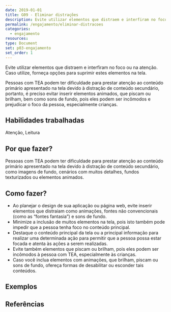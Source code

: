 ```yaml
---
date: 2019-01-01
title: G09 - Eliminar distrações
description: Evite utilizar elementos que distraem e interfiram no foco ou na atenção. Caso utilize, forneça opções para suprimir estes elementos na tela.
permalink: /engajamento/eliminar-distracoes
categories:
  - engajamento
resources:
type: Document
set: p03-engajamento
set_order: 1
---
```


Evite utilizar elementos que distraem e interfiram no foco ou na atenção. Caso utilize, forneça opções para suprimir estes elementos na tela.

Pessoas com TEA podem ter dificuldade para prestar atenção ao conteúdo primário apresentado na tela devido à distração de conteúdo secundário, portanto, é preciso evitar inserir elementos animados, que piscam ou brilham, bem como sons de fundo, pois eles podem ser incômodos e prejudicar o foco da pessoa, especialmente crianças.

## Habilidades trabalhadas

Atenção, Leitura

## Por que fazer?

Pessoas com TEA podem ter dificuldade para prestar atenção ao conteúdo primário apresentado na tela devido à distração de conteúdo secundário, como imagens de fundo, cenários com muitos detalhes, fundos texturizados ou elementos animados.

## Como fazer?

- Ao planejar o design de sua aplicação ou página web, evite inserir elementos que distraiam como animações, fontes não convencionais (como as “fontes fantasia”) e sons de fundo.
- Minimize a inclusão de muitos elementos na tela, pois isto também pode impedir que a pessoa tenha foco no conteúdo principal.
- Destaque o conteúdo principal da tela ou a principal informação para realizar uma determinada ação para permitir que a pessoa possa estar focada e atenta às ações a serem realizadas.
- Evite também elementos que piscam ou brilham, pois eles podem ser incômodos à pessoa com TEA, especialmente às crianças.
- Caso você inclua elementos com animações, que brilham, piscam ou sons de fundo, ofereça formas de desabilitar ou esconder tais conteúdos.

## Exemplos

## Referências
